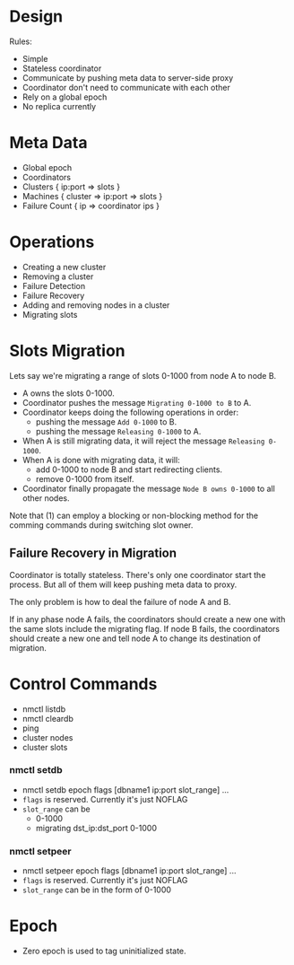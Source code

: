# Design

Rules:
- Simple
- Stateless coordinator
- Communicate by pushing meta data to server-side proxy
- Coordinator don't need to communicate with each other
- Rely on a global epoch
- No replica currently

# Meta Data

- Global epoch
- Coordinators
- Clusters { ip:port => slots }
- Machines { cluster => ip:port => slots }
- Failure Count { ip => coordinator ips }

# Operations

- Creating a new cluster
- Removing a cluster
- Failure Detection
- Failure Recovery
- Adding and removing nodes in a cluster
- Migrating slots

# Slots Migration
Lets say we're migrating a range of slots 0-1000 from node A to node B.

- A owns the slots 0-1000.
- Coordinator pushes the message `Migrating 0-1000 to B` to A.
- Coordinator keeps doing the following operations in order:
    - pushing the message `Add 0-1000` to B. 
    - pushing the message `Releasing 0-1000` to A.
- When A is still migrating data, it will reject the message `Releasing 0-1000`.
- When A is done with migrating data, it will:
    - add 0-1000 to node B and start redirecting clients.
    - remove 0-1000 from itself.
- Coordinator finally propagate the message `Node B owns 0-1000` to all other nodes.

Note that (1) can employ a blocking or non-blocking method for the comming commands during switching slot owner.

## Failure Recovery in Migration
Coordinator is totally stateless. There's only one coordinator start the process. But all of them will keep pushing meta data to proxy.

The only problem is how to deal the failure of node A and B.

If in any phase node A fails, the coordinators should create a new one with the same slots include the migrating flag.
If node B fails, the coordinators should create a new one and tell node A to change its destination of migration.

# Control Commands

- nmctl listdb
- nmctl cleardb
- ping
- cluster nodes
- cluster slots
### nmctl setdb

- nmctl setdb epoch flags [dbname1 ip:port slot_range] ...
- `flags` is reserved. Currently it's just NOFLAG
- `slot_range` can be
    - 0-1000
    - migrating dst_ip:dst_port 0-1000

### nmctl setpeer

- nmctl setpeer epoch flags [dbname1 ip:port slot_range] ...
- `flags` is reserved. Currently it's just NOFLAG
- `slot_range` can be in the form of 0-1000

# Epoch

- Zero epoch is used to tag uninitialized state.
